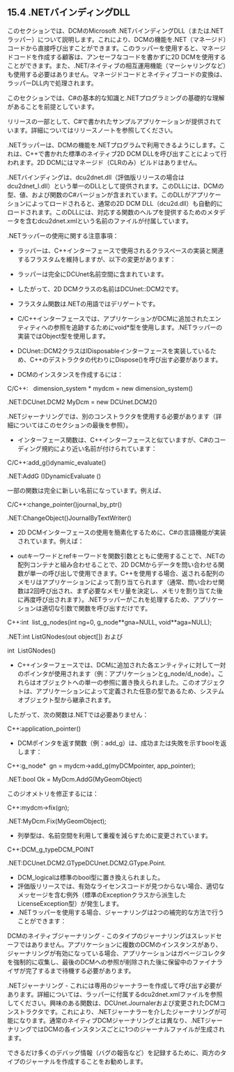## 15.4 .NETバインディングDLL

このセクションでは、DCMのMicrosoft .NETバインディングDLL（または.NETラッパー）について説明します。これにより、DCMの機能を.NET（マネージド）コードから直接呼び出すことができます。このラッパーを使用すると、マネージドコードを作成する顧客は、アンセーフなコードを書かずに2D DCMを使用することができます。また、.NET/ネイティブの相互運用機能（マーシャリングなど）も使用する必要はありません。マネージドコードとネイティブコードの変換は、ラッパーDLL内で処理されます。

このセクションでは、C#の基本的な知識と.NETプログラミングの基礎的な理解があることを前提としています。

リリースの一部として、C#で書かれたサンプルアプリケーションが提供されています。詳細についてはリリースノートを参照してください。

.NETラッパーは、DCMの機能を.NETプログラムで利用できるようにします。これは、C++で書かれた標準のネイティブ2D DCM DLLを呼び出すことによって行われます。2D DCMにはマネージド（CLRのみ）ビルドはありません。

.NETバインディングは、dcu2dnet<ver>.dll（評価版リリースの場合はdcu2dnet<ver>\_l.dll）という単一のDLLとして提供されます。このDLLには、DCMの型、値、および関数のC#バージョンが含まれています。このDLLがアプリケーションによってロードされると、通常の2D DCM DLL（dcu2d<ver>.dll）も自動的にロードされます。このDLLには、対応する関数のヘルプを提供するためのメタデータを含むdcu2dnet<ver>.xmlという名前のファイルが付属しています。

.NETラッパーの使用に関する注意事項：

- ラッパーは、C++インターフェースで使用されるクラスベースの実装と関連するフラスタムを維持しますが、以下の変更があります：

- ラッパーは完全にDCUnet名前空間に含まれています。
- したがって、2D DCMクラスの名前はDCUnet::DCM2です。
- フラスタム関数は.NETの用語ではデリゲートです。
- C/C++インターフェースでは、アプリケーションがDCMに追加されたエンティティへの参照を追跡するためにvoid\*型を使用します。.NETラッパーの実装ではObject型を使用します。
- DCUnet::DCM2クラスはIDisposableインターフェースを実装しているため、C++のデストラクタの代わりにDispose()を呼び出す必要があります。

- DCMのインスタンスを作成するには：

C/C++:   dimension\_system \* mydcm = new dimension\_system()

.NET:DCUnet.DCM2 MyDcm = new DCUnet.DCM2()



.NETジャーナリングでは、別のコンストラクタを使用する必要があります（詳細についてはこのセクションの最後を参照）。
- インターフェース関数は、C++インターフェースと似ていますが、C#のコーディング規約により近い名前が付けられています：

C/C++:add\_g()dynamic\_evaluate()

.NET:AddG ()DynamicEvaluate ()



一部の関数は完全に新しい名前になっています。例えば、

C/C++:change\_pointer()journal\_by\_ptr()

.NET:ChangeObject()JournalByTextWriter()
- 2D DCMインターフェースの使用を簡素化するために、C#の言語機能が実装されています。例えば：

- outキーワードとrefキーワードを関数引数とともに使用することで、.NETの配列コンテナと組み合わせることで、2D DCMからデータを問い合わせる関数が単一の呼び出しで使用できます。C++を使用する場合、返される配列のメモリはアプリケーションによって割り当てられます（通常、問い合わせ関数は2回呼び出され、まず必要なメモリ量を決定し、メモリを割り当てた後に再度呼び出されます）。.NETラッパーがこれを処理するため、アプリケーションは適切な引数で関数を呼び出すだけです。

C++:int  list\_g\_nodes(int ng=0, g\_node\*\*gna=NULL, void\*\*aga=NULL);

.NET:int ListGNodes(out object\[\]) および

int  ListGNodes()

- C++インターフェースでは、DCMに追加された各エンティティに対して一対のポインタが使用されます（例：アプリケーションとg\_node/d\_node）。これらはオブジェクトへの単一の参照に置き換えられました。このオブジェクトは、アプリケーションによって定義された任意の型であるため、システムオブジェクト型から継承されます。



したがって、次の関数は.NETでは必要ありません：

C++:application\_pointer()
- DCMポインタを返す関数（例：add\_g）は、成功または失敗を示すboolを返します：

C++:g\_node\*  gn = mydcm->add\_g(myDCMpointer, app\_pointer);

.NET:bool Ok = MyDcm.AddG(MyGeomObject)



このジオメトリを修正するには：

C++:mydcm->fix(gn);

.NET:MyDcm.Fix(MyGeomObject);
- 列挙型は、名前空間を利用して重複を減らすために変更されています。

C++:DCM\_g\_typeDCM\_POINT

.NET:DCUnet.DCM2.GTypeDCUnet.DCM2.GType.Point.

- DCM\_logicalは標準のbool型に置き換えられました。
- 評価版リリースでは、有効なライセンスコードが見つからない場合、適切なメッセージを含む例外（標準のExceptionクラスから派生したLicenseException型）が発生します。
- .NETラッパーを使用する場合、ジャーナリングは2つの補完的な方法で行うことができます：

DCMのネイティブジャーナリング - このタイプのジャーナリングはスレッドセーフではありません。アプリケーションに複数のDCMのインスタンスがあり、ジャーナリングが有効になっている場合、アプリケーションはガベージコレクタを強制的に収集し、最後のDCMへの参照が削除された後に保留中のファイナライザが完了するまで待機する必要があります。

.NETジャーナリング - これには専用のジャーナラーを作成して呼び出す必要があります。詳細については、ラッパーに付属するdcu2dnet<ver>.xmlファイルを参照してください。興味のある関数は、DCUnet.Journalerおよび変更されたDCMコンストラクタです。これにより、.NETジャーナラーを介したジャーナリングが可能になります。通常のネイティブDCMジャーナリングとは異なり、.NETジャーナリングではDCMの各インスタンスごとに1つのジャーナルファイルが生成されます。

できるだけ多くのデバッグ情報（バグの報告など）を記録するために、両方のタイプのジャーナルを作成することをお勧めします。
